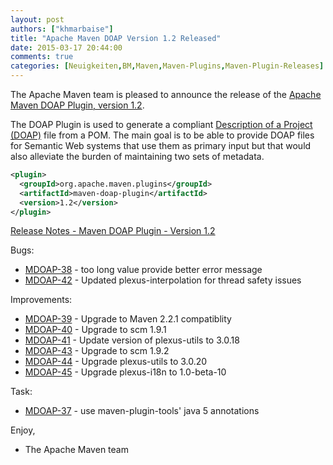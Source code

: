 ```yaml
---
layout: post
authors: ["khmarbaise"]
title: "Apache Maven DOAP Version 1.2 Released"
date: 2015-03-17 20:44:00
comments: true
categories: [Neuigkeiten,BM,Maven,Maven-Plugins,Maven-Plugin-Releases]
---
```

The Apache Maven team is pleased to announce the release of the 
[Apache Maven DOAP Plugin, version 1.2](https://maven.apache.org/plugins/maven-doap-plugin/).

The DOAP Plugin is used to generate a compliant
[Description of a Project (DOAP)](http://usefulinc.com/doap) file from a POM.
The main goal is to be able to provide DOAP files for Semantic Web systems that
use them as primary input but that would also alleviate the burden of
maintaining two sets of metadata.


``` xml
<plugin>
  <groupId>org.apache.maven.plugins</groupId>
  <artifactId>maven-doap-plugin</artifactId>
  <version>1.2</version>
</plugin>
```

<!-- more -->

[Release Notes - Maven DOAP Plugin - Version 1.2](http://jira.codehaus.org/secure/ReleaseNote.jspa?projectId=11310&version=17078)

Bugs:

 * [MDOAP-38](https://issues.apache.org/jira/browse/MDOAP-38) - <shortdesc> too long value provide better error message
 * [MDOAP-42](https://issues.apache.org/jira/browse/MDOAP-42) - Updated plexus-interpolation for thread safety issues

Improvements:

 * [MDOAP-39](https://issues.apache.org/jira/browse/MDOAP-39) - Upgrade to Maven 2.2.1 compatiblity
 * [MDOAP-40](https://issues.apache.org/jira/browse/MDOAP-40) - Upgrade to scm 1.9.1
 * [MDOAP-41](https://issues.apache.org/jira/browse/MDOAP-41) - Update version of plexus-utils to 3.0.18
 * [MDOAP-43](https://issues.apache.org/jira/browse/MDOAP-43) - Upgrade to scm 1.9.2
 * [MDOAP-44](https://issues.apache.org/jira/browse/MDOAP-44) - Upgrade plexus-utils to 3.0.20
 * [MDOAP-45](https://issues.apache.org/jira/browse/MDOAP-45) - Upgrade plexus-i18n to 1.0-beta-10

Task:

 * [MDOAP-37](https://issues.apache.org/jira/browse/MDOAP-37) - use maven-plugin-tools' java 5 annotations

Enjoy,

- The Apache Maven team
